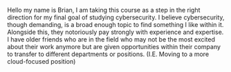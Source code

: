 Hello my name is Brian, I am taking this course as a step in the right direction for my final goal of studying cybersecurity. I believe cybersecurity, though demanding, is a broad enough topic to find something I like within it. Alongside this, they notoriously pay strongly with experience and expertise. I have older friends who are in the field who may not be the most excited about their work anymore but are given opportunities within their company to transfer to different departments or positions. (I.E. Moving to a more cloud-focused position)
